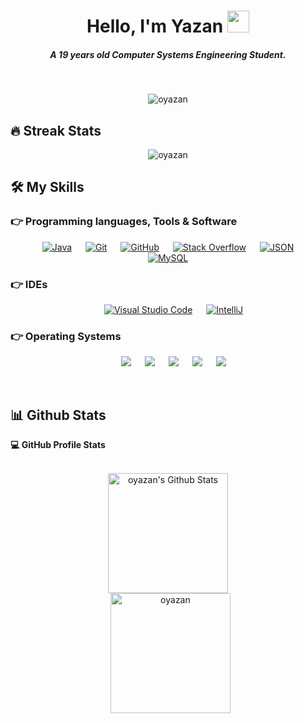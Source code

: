 <h1 align="center">Hello, I'm Yazan <img src="https://media.giphy.com/media/hvRJCLFzcasrR4ia7z/giphy.gif" width="35"></h1>

<h5 align="center">A 19 years old Computer Systems Engineering Student.</h4>
<br>
<p align="center"> 
	<img src="https://komarev.com/ghpvc/?username=oyazan&label=Profile%20views&color=0e75b6&style=plastic" alt="oyazan" /> 
</p>

## 🔥 Streak Stats
<p align="center"><img src="https://github-readme-streak-stats.herokuapp.com/?user=oyazan&theme=algolia" alt="oyazan" /></p>

## 🛠️ My Skills

### 👉 Programming languages, Tools & Software

<p align="center"> 
  &emsp;
    <a href="#"><img alt="Java" src="https://img.shields.io/badge/Java-%23007396.svg?style=plastic&logo=OpenJDK&logoColor=white"></a>
  &emsp;
    <a href="#"><img alt="Git" src="https://img.shields.io/badge/Git%20-%23F05033.svg?style=plastic&logo=git&logoColor=white"></a>
  &emsp;
    <a href="#"><img alt="GitHub" src="https://img.shields.io/badge/GitHub-%23181717.svg?style=plastic&logo=github&logoColor=white"></a>
  &emsp;
    <a href="#"><img alt="Stack Overflow" src="https://img.shields.io/badge/-Stack%20Overflow-FE7A16?style=plastic&logo=stack-overflow&logoColor=white"></a>
  &emsp;
    <a href="#"><img alt="JSON" img src="https://img.shields.io/badge/JSON-%23000000.svg?style=plastic&logo=json&logoColor=white"></a>
  &emsp;
    <a href="#"><img alt="MySQL" src="https://img.shields.io/badge/MySQL-%235586A4.svg?style=plastic&logo=mysql&logoColor=white"></a>
</p>
  
 ### 👉 IDEs
 
<p align="center">
  &emsp;
    <a href="#"><img alt="Visual Studio Code" src="https://img.shields.io/badge/Visual%20Studio%20Code-0078d7.svg?style=plastic&logo=visual-studio-code&logoColor=white"></a>
  &emsp;
    <a href="#"><img alt="IntelliJ" src="https://img.shields.io/badge/IntelliJ%20IDEA-%23ffffff.svg?style=plastic&logo=intellij-idea&logoColor=black" /></a>
</p>

 ### 👉 Operating Systems
 
<p align="center">
  &emsp;
    <a href="#"><img src="https://img.shields.io/badge/Linux-FCC624?style=plastic&logo=linux&logoColor=black"></a>
  &emsp;
    <a href="#"><img src="https://img.shields.io/badge/Ubuntu-E95420?style=plastic&logo=ubuntu&logoColor=white"></a>
  &emsp;
    <a href="#"><img src="https://img.shields.io/badge/Windows-0078D6?style=plastic&logo=windows&logoColor=white"></a>
  &emsp;
    <a href="#"><img src="https://img.shields.io/badge/Kali%20Linux-000101.svg?style=plastic&&logo=kali-linux&logoColor=white" /></a>
  &emsp;
    <a href="#"><img src="https://img.shields.io/badge/Debian-%234c8df5.svg?style=plastic&&logo=debian&logoColor=red" /></a> 

</p>

<br/>

## 📊 Github Stats



  <summary><b>💻 GitHub Profile Stats</b></summary>
  <br/>
  <p align="center">
    <a href="https://github.com/anuraghazra/github-readme-stats"><img alt="oyazan's Github Stats" src="https://github-readme-stats.vercel.app/api?username=oyazan&show_icons=true&count_private=true&theme=algolia" height="192px"/></a>
<br/>
  &nbsp;
	  <img src="https://github-readme-stats.vercel.app/api/top-langs?username=oyazan&langs_count=10&show_icons=true&locale=en&layout=compact&theme=algolia" alt="oyazan" height="192px"/>
  <br/>
  </p>


  <!--<summary><b>⚡ Recent GitHub Activity</b></summary>
  <br/>
   <a href="https://github.com/oyazan"><img alt="oyazan's Activity Graph" src="https://activity-graph.herokuapp.com/graph?username=oyazan&custom_title=oyazan's%20Contribution%20Graph&theme=react-dark" /></a>-->
  <br/>


<br/>

